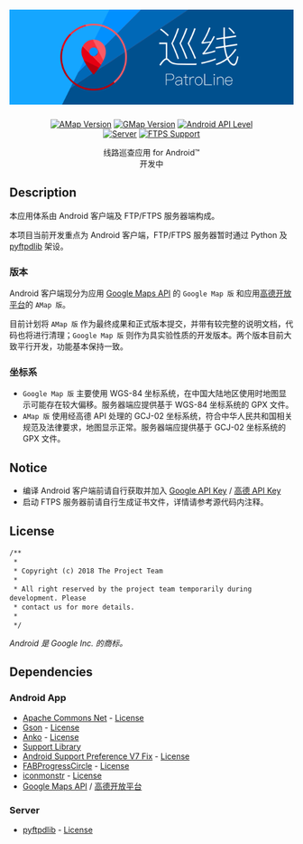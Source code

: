 <h1 align=center><img src="./Resource/Banner.svg" alt="Banner"></h1>

<p align="center">
    <a href="./Android AMap/"><img alt="AMap Version" src="https://img.shields.io/badge/AMap_ver-1.1.2--A-green.svg"/></a>
    <a href="./Android Google Map/"><img alt="GMap Version" src="https://img.shields.io/badge/GMap_ver-1.1.2--G-green.svg"/></a>
    <a href="https://www.android.com/versions/lollipop-5-0/"><img alt="Android API Level" src="https://img.shields.io/badge/Android_API_Level-21-A4C639.svg"/></a><br/>
    <a href="./Server/"><img alt="Server" src="https://img.shields.io/badge/server-pyftpdlib-blue.svg"/></a>
    <a href="./Server/"><img alt="FTPS Support" src="https://img.shields.io/badge/FTPS-available-green.svg"/></a>
</p>

<p align="center">
    线路巡查应用 for Android™<br>
    开发中
</p>

## Description
本应用体系由 Android 客户端及 FTP/FTPS 服务器端构成。

本项目当前开发重点为 Android 客户端，FTP/FTPS 服务器暂时通过 Python 及 [pyftpdlib](https://pypi.python.org/pypi/pyftpdlib/) 架设。

### 版本
Android 客户端现分为应用 [Google Maps API](https://developers.google.com/maps/) 的 `Google Map 版` 和应用[高德开放平台](http://lbs.amap.com)的 `AMap 版`。

目前计划将 `AMap 版` 作为最终成果和正式版本提交，并带有较完整的说明文档，代码也将进行清理；`Google Map 版` 则作为具实验性质的开发版本。两个版本目前大致平行开发，功能基本保持一致。

### 坐标系
* `Google Map 版` 主要使用 WGS-84 坐标系统，在中国大陆地区使用时地图显示可能存在较大偏移。服务器端应提供基于 WGS-84 坐标系统的 GPX 文件。
* `AMap 版` 使用经高德 API 处理的 GCJ-02 坐标系统，符合中华人民共和国相关规范及法律要求，地图显示正常。服务器端应提供基于 GCJ-02 坐标系统的 GPX 文件。

## Notice
* 编译 Android 客户端前请自行获取并加入 [Google API Key](https://developers.google.com/maps/documentation/android-api/signup) / [高德 API Key](http://lbs.amap.com/api/android-sdk/guide/create-project/get-key)
* 启动 FTPS 服务器前请自行生成证书文件，详情请参考源代码内注释。

## License
```
/**
 *
 * Copyright (c) 2018 The Project Team
 *
 * All right reserved by the project team temporarily during development. Please
 * contact us for more details.
 *
 */
```
*Android 是 Google Inc. 的商标。*

## Dependencies
### Android App
* [Apache Commons Net](https://commons.apache.org/proper/commons-net/) - [License](http://www.apache.org/licenses/LICENSE-2.0)
* [Gson](https://github.com/google/gson) - [License](https://github.com/google/gson/blob/master/LICENSE)
* [Anko](https://github.com/Kotlin/anko) - [License](https://github.com/Kotlin/anko/blob/master/LICENSE)
* [Support Library](https://developer.android.com/topic/libraries/support-library/index.html)
* [Android Support Preference V7 Fix](https://github.com/Gericop/Android-Support-Preference-V7-Fix) - [License](https://github.com/Gericop/Android-Support-Preference-V7-Fix/blob/master/LICENSE)
* [FABProgressCircle](https://github.com/JorgeCastilloPrz/FABProgressCircle) - [License](https://github.com/JorgeCastilloPrz/FABProgressCircle#license)
* [iconmonstr](https://iconmonstr.com) - [License](https://iconmonstr.com/license/)
* [Google Maps API](https://developers.google.com/maps/) / [高德开放平台](http://lbs.amap.com)

### Server
* [pyftpdlib](https://pypi.python.org/pypi/pyftpdlib/) - [License](https://github.com/giampaolo/pyftpdlib/blob/master/LICENSE)
